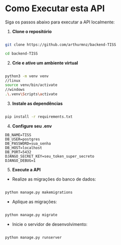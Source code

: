 # Como Executar esta API

  

Siga os passos abaixo para executar a API localmente:

  

1. **Clone o repositório**

```bash

git clone https://github.com/arthurmnz/backend-TISS

cd backend-TISS

```

  

2. **Crie e ative um ambiente virtual**

```bash

python3 -m venv venv
//linux
source venv/bin/activate
//windows
.\.venv\Scripts\activate

```

  

3. **Instale as dependências**

```bash

pip install -r requirements.txt

```

4. **Configure seu .env**
```.env
DB_NAME=TISS
DB_USER=postgres
DB_PASSWORD=sua_senha
DB_HOST=localhost
DB_PORT=5432
DJANGO_SECRET_KEY=seu_token_super_secreto
DJANGO_DEBUG=1
``` 


5. **Execute a API**

- Realize as migrações do banco de dados:

```bash

python manage.py makemigrations

```

  

- Aplique as migrações:

```bash

python manage.py migrate

```

  

- Inicie o servidor de desenvolvimento:

```bash

python manage.py runserver

```

